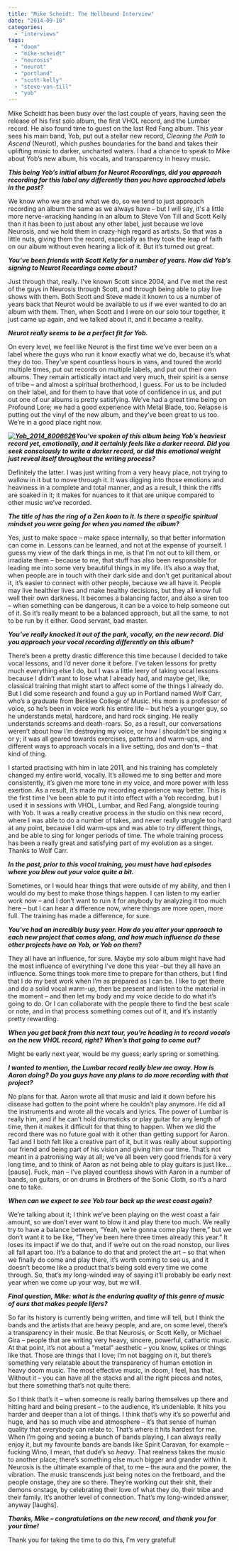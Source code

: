 ```yaml
---
title: "Mike Scheidt: The Hellbound Interview"
date: "2014-09-10"
categories: 
  - "interviews"
tags: 
  - "doom"
  - "mike-scheidt"
  - "neurosis"
  - "neurot"
  - "portland"
  - "scott-kelly"
  - "steve-von-till"
  - "yob"
---
```


Mike Scheidt has been busy over the last couple of years, having seen the release of his first solo album, the first VHOL record, and the Lumbar record. He also found time to guest on the last Red Fang album. This year sees his main band, Yob, put out a stellar new record, _Clearing the Path to Ascend_ (Neurot), which pushes boundaries for the band and takes their uplifting music to darker, uncharted waters. I had a chance to speak to Mike about Yob’s new album, his vocals, and transparency in heavy music.

**_This being Yob’s initial album for Neurot Recordings, did you approach recording for this label any differently than you have approached labels in the past?_**

We know who we are and what we do, so we tend to just approach recording an album the same as we always have – but I will say, it's a little more nerve-wracking handing in an album to Steve Von Till and Scott Kelly than it has been to just about any other label, just because we love Neurosis, and we hold them in crazy-high regard as artists. So that was a little nuts, giving them the record, especially as they took the leap of faith on our album without even hearing a lick of it. But it’s turned out great.

**_You’ve been friends with Scott Kelly for a number of years. How did Yob’s signing to Neurot Recordings come about?_**

Just through that, really. I’ve known Scott since 2004, and I’ve met the rest of the guys in Neurosis through Scott, and through being able to play live shows with them. Both Scott and Steve made it known to us a number of years back that Neurot would be available to us if we ever wanted to do an album with them. Then, when Scott and I were on our solo tour together, it just came up again, and we talked about it, and it became a reality.

**_Neurot really seems to be a perfect fit for Yob._**

On every level, we feel like Neurot is the first time we’ve ever been on a label where the guys who run it know exactly what we do, because it’s what they do too. They’ve spent countless hours in vans, and toured the world multiple times, put out records on multiple labels, and put out their own albums. They remain artistically intact and very much, their spirit is a sense of tribe – and almost a spiritual brotherhood, I guess. For us to be included on their label, and for them to have that vote of confidence in us, and put out one of our albums is pretty satisfying. We’ve had a great time being on Profound Lore; we had a good experience with Metal Blade, too. Relapse is putting out the vinyl of the new album, and they’ve been great to us too. We’re in a good place right now.

**_[![Yob_2014_8006626](https://hellbound.ca/wp-content/uploads/2014/09/Yob_2014_8006626-300x200.jpg)](https://hellbound.ca/wp-content/uploads/2014/09/Yob_2014_8006626.jpg)You've spoken of this album being Yob’s heaviest record yet, emotionally, and it certainly feels like a darker record. Did you seek consciously to write a darker record, or did this emotional weight just reveal itself throughout the writing process?_**

Definitely the latter. I was just writing from a very heavy place, not trying to wallow in it but to move through it. It was digging into those emotions and heaviness in a complete and total manner, and as a result, I think the riffs are soaked in it; it makes for nuances to it that are unique compared to other music we’ve recorded.

**_The title of has the ring of a Zen koan to it. Is there a specific spiritual mindset you were going for when you named the album?_**

Yes, just to make space – make space internally, so that better information can come in. Lessons can be learned, and not at the expense of yourself. I guess my view of the dark things in me, is that I’m not out to kill them, or irradiate them – because to me, that stuff has also been responsible for leading me into some very beautiful things in my life. It’s also a way that, when people are in touch with their dark side and don’t get puritanical about it, it’s easier to connect with other people, because we all have it. People may live healthier lives and make healthy decisions, but they all know full well their own darkness. It becomes a balancing factor, and also a siren too – when something can be dangerous, it can be a voice to help someone out of it. So it’s really meant to be a balanced approach, but all the same, to not to be run by it either. Good servant, bad master.

**_You’ve really knocked it out of the park, vocally, on the new record. Did you approach your vocal recording differently on this album?_**

There’s been a pretty drastic difference this time because I decided to take vocal lessons, and I’d never done it before. I’ve taken lessons for pretty much everything else I do, but I was a little leery of taking vocal lessons because I didn’t want to lose what I already had, and maybe get, like, classical training that might start to affect some of the things I already do. But I did some research and found a guy up in Portland named Wolf Carr, who’s a graduate from Berklee College of Music. His mom is a professor of voice, so he’s been in voice work his entire life – but he’s a younger guy, so he understands metal, hardcore, and hard rock singing. He really understands screams and death-roars. So, as a result, our conversations weren’t about how I’m destroying my voice, or how I shouldn’t be singing x or y; it was all geared towards exercises, patterns and warm-ups, and different ways to approach vocals in a live setting, dos and don’ts – that kind of thing.

I started practising with him in late 2011, and his training has completely changed my entire world, vocally. It’s allowed me to sing better and more consistently, it’s given me more tone in my voice, and more power with less exertion. As a result, it’s made my recording experience way better. This is the first time I’ve been able to put it into effect with a Yob recording, but I used it in sessions with VHOL, Lumbar, and Red Fang, alongside touring with Yob. It was a really creative process in the studio on this new record, where I was able to do a number of takes, and never really struggle too hard at any point, because I did warm-ups and was able to try different things, and be able to sing for longer periods of time. The whole training process has been a really great and satisfying part of my evolution as a singer. Thanks to Wolf Carr.

**_In the past, prior to this vocal training, you must have had episodes where you blew out your voice quite a bit._**

Sometimes, or I would hear things that were outside of my ability, and then I would do my best to make those things happen. I can listen to my earlier work now – and I don’t want to ruin it for anybody by analyzing it too much here – but I can hear a difference now, where things are more open, more full. The training has made a difference, for sure.

**_You've had an incredibly busy year. How do you alter your approach to each new project that comes along, and how much influence do these other projects have on Yob, or Yob on them?_**

They all have an influence, for sure. Maybe my solo album might have had the most influence of everything I’ve done this year –but they all have an influence. Some things took more time to prepare for than others, but I find that I do my best work when I’m as prepared as I can be. I like to get there and do a solid vocal warm-up, then be present and listen to the material in the moment – and then let my body and my voice decide to do what it’s going to do. Or I can collaborate with the people there to find the best scale or note, and in that process something comes out of it, and it’s instantly pretty rewarding.

**_When you get back from this next tour, you’re heading in to record vocals on the new VHOL record, right? When’s that going to come out?_**

Might be early next year, would be my guess; early spring or something.

**_I wanted to mention, the Lumbar record really blew me away. How is Aaron doing? Do you guys have any plans to do more recording with that project?_**

No plans for that. Aaron wrote all that music and laid it down before his disease had gotten to the point where he couldn’t play anymore. He did all the instruments and wrote all the vocals and lyrics. The power of Lumbar is really him, and if he can’t hold drumsticks or play guitar for any length of time, then it makes it difficult for that thing to happen. When we did the record there was no future goal with it other than getting support for Aaron. Tad and I both felt like a creative part of it, but it was really about supporting our friend and being part of his vision and giving him our time. That’s not meant in a patronising way at all; we’ve all been very good friends for a very long time, and to think of Aaron as not being able to play guitars is just like... \[pause\]. Fuck, man – I’ve played countless shows with Aaron in a number of bands, on guitars, or on drums in Brothers of the Sonic Cloth, so it’s a hard one to take.

**_When can we expect to see Yob tour back up the west coast again?_**

We’re talking about it; I think we’ve been playing on the west coast a fair amount, so we don’t ever want to blow it and play there too much. We really try to have a balance between, “Yeah, we’re gonna come play there,” but we don’t want it to be like, “They’ve been here three times already this year.” It loses its impact if we do that, and if we’re out on the road nonstop, our lives all fall apart too. It’s a balance to do that and protect the art – so that when we finally do come and play there, it’s worth coming to see us, and it doesn’t become like a product that’s being sold every time we come through. So, that’s my long-winded way of saying it’ll probably be early next year when we come up your way, but we will.

**_Final question, Mike: what is the enduring quality of this genre of music of ours that makes people lifers?_**

So far its history is currently being written, and time will tell, but I think the bands and the artists that are heavy people, and are, on some level, there’s a transparency in their music. Be that Neurosis, or Scott Kelly, or Michael Gira – people that are writing very heavy, sincere, powerful, cathartic music. At that point, it’s not about a “metal” aesthetic – you know, spikes or things like that. Those are things that I love; I’m not bagging on it, but there’s something very relatable about the transparency of human emotion in heavy doom music. The most effective music, in doom, I feel, has that. Without it – you can have all the stacks and all the right pieces and notes, but there something that’s not quite there.

So I think that’s it – when someone is really baring themselves up there and hitting hard and being present – to the audience, it’s undeniable. It hits you harder and deeper than a lot of things. I think that’s why it’s so powerful and huge, and has so much vibe and atmosphere – it’s that sense of human quality that everybody can relate to. That’s where it hits hardest for me. When I’m going and seeing a bunch of bands playing, I can always really enjoy it, but my favourite bands are bands like Spirit Caravan, for example – fucking Wino, I mean, that dude’s so _heavy_. That realness takes the music to another place; there’s something else much bigger and grander within it. Neurosis is the ultimate example of that, to me – the aura and the power, the vibration. The music transcends just being notes on the fretboard, and the people onstage, they are so there. They’re working out their shit, their demons onstage, by celebrating their love of what they do, their tribe and their family. It’s another level of connection. That’s my long-winded answer, anyway \[laughs\].

**_Thanks, Mike – congratulations on the new record, and thank you for your time!_**

Thank you for taking the time to do this, I’m very grateful!
